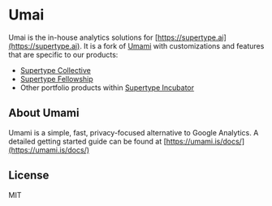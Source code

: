 # Umai
Umai is the in-house analytics solutions for [https://supertype.ai](https://supertype.ai). It is a fork of [
Umami](https://umami.is) with customizations and features that are specific to our products:

- [Supertype Collective](https://collective.supertype.ai)
- [Supertype Fellowship](https://fellowship.supertype.ai)
- Other portfolio products within [Supertype Incubator](https://supertype.ai/incubate)
## About Umami 

Umami is a simple, fast, privacy-focused alternative to Google Analytics.
A detailed getting started guide can be found at [https://umami.is/docs/](https://umami.is/docs/)

## License

MIT
